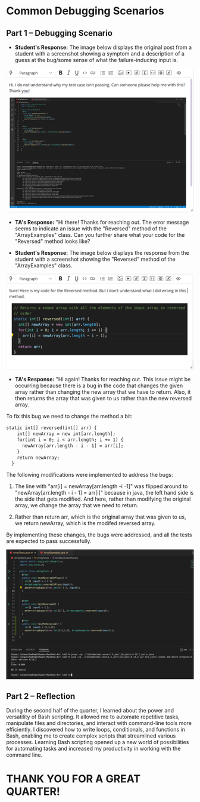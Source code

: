 # Common Debugging Scenarios

## Part 1 – Debugging Scenario

* **Student's Response:** The image below displays the original post from a student with a screenshot showing a symptom and a description of a guess at the bug/some sense of what the failure-inducing input is.

![Image](ss-1.png)

* **TA's Response:** "Hi there! Thanks for reaching out. The error message seems to indicate an issue with the "Reversed" method of the "ArrayExamples" class. Can you further share what your code for the "Reversed" method looks like?

* **Student's Response:** The image below displays the response from the student with a screenshot showing the "Reversed" method of the "ArrayExamples" class.

![Image](ss-2.png)

* **TA's Response:** "Hi again! Thanks for reaching out. This issue might be occurring because there is a bug in the code that changes the given array rather than changing the new array that we have to return. Also, it then returns the array that was given to us rather than the new reversed array.

To fix this bug we need to change the method a bit:

```
static int[] reversed(int[] arr) {
    int[] newArray = new int[arr.length];
    for(int i = 0; i < arr.length; i += 1) {
      newArray[arr.length - i - 1] = arr[i];
    }
    return newArray;
  }
```

The following modifications were implemented to address the bugs:

1. The line with "arr[i] = newArray[arr.length -i -1]" was flipped around to "newArray[arr.length - i - 1] = arr[i]" because in java, the left hand side is the side that gets modified. And here, rather than modifying the original array, we change the array that we need to return.

2. Rather than return arr, which is the original array that was given to us, we return newArray, which is the modifed reversed array.

By implementing these changes, the bugs were addressed, and all the tests are expected to pass successfully.

![Image](final.png)

## Part 2 – Reflection

During the second half of the quarter, I learned about the power and versatility of Bash scripting. It allowed me to automate repetitive tasks, manipulate files and directories, and interact with command-line tools more efficiently. I discovered how to write loops, conditionals, and functions in Bash, enabling me to create complex scripts that streamlined various processes. Learning Bash scripting opened up a new world of possibilities for automating tasks and increased my productivity in working with the command line.

# THANK YOU FOR A GREAT QUARTER!
